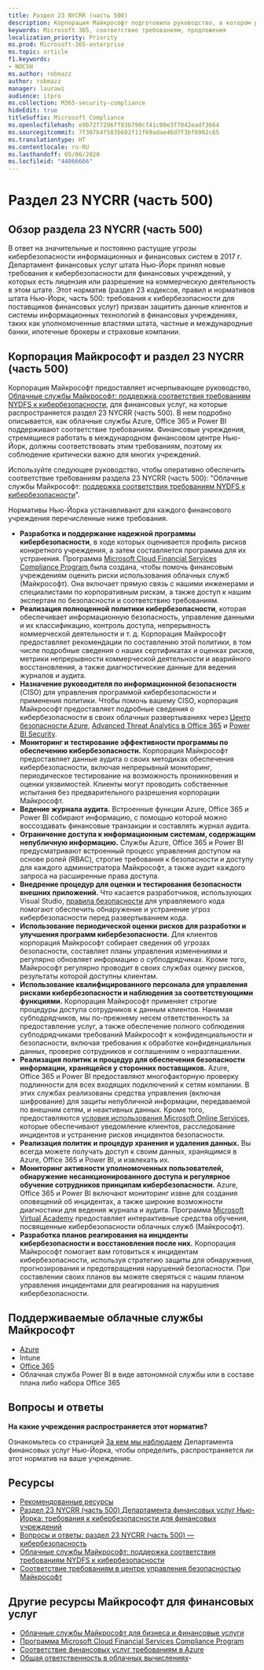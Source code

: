 ```yaml
---
title: Раздел 23 NYCRR (часть 500)
description: Корпорация Майкрософт подготовила руководство, в котором рассказывается, как Azure, Office 365 и Power BI могут помочь финансовым учреждениям обеспечить соответствие требованиям 23 NYCRR 500.
keywords: Microsoft 365, соответствие требованиям, предложения
localization_priority: Priority
ms.prod: Microsoft-365-enterprise
ms.topic: article
f1.keywords:
- NOCSH
ms.author: robmazz
author: robmazz
manager: laurawi
audience: itpro
ms.collection: M365-security-compliance
hideEdit: true
titleSuffix: Microsoft Compliance
ms.openlocfilehash: e9b72f7206ff83b790cf41c00e3f7042eadf3664
ms.sourcegitcommit: 7f307b4f583b602f11f69adae46d7f3bf6982c65
ms.translationtype: HT
ms.contentlocale: ru-RU
ms.lasthandoff: 05/06/2020
ms.locfileid: "44066666"
---
```

# <a name="title-23-nycrr-part-500"></a>Раздел 23 NYCRR (часть 500)

## <a name="title-23-nycrr-part-500-overview"></a>Обзор раздела 23 NYCRR (часть 500)

В ответ на значительные и постоянно растущие угрозы кибербезопасности информационных и финансовых систем в 2017 г. Департамент финансовых услуг штата Нью-Йорк принял новые требования к кибербезопасности для финансовых учреждений, у которых есть лицензия или разрешение на коммерческую деятельность в этом штате. Этот норматив (раздел 23 кодексов, правил и нормативов штата Нью-Йорк, часть 500: требования к кибербезопасности для поставщиков финансовых услуг) призван защитить данные клиентов и системы информационных технологий в финансовых учреждениях, таких как уполномоченные властями штата, частные и международные банки, ипотечные брокеры и страховые компании.

## <a name="microsoft-and-title-23-nycrr-part-500"></a>Корпорация Майкрософт и раздел 23 NYCRR (часть 500)

Корпорация Майкрософт предоставляет исчерпывающее руководство, [Облачные службы Майкрософт: поддержка соответствия требованиям NYDFS к кибербезопасности](https://servicetrust.microsoft.com/ViewPage/TrustDocuments?command=Download&downloadType=Document&downloadId=f7e56dc6-4e52-4e9a-af06-aa41d5851d36&docTab=6d000410-c9e9-11e7-9a91-892aae8839ad_Compliance_Guides), для финансовых услуг, на которые распространяется раздел 23 NYCRR (часть 500). В нем подробно описывается, как облачные службы Azure, Office 365 и Power BI поддерживают соответствие требованиям. Финансовые учреждения, стремящиеся работать в международном финансовом центре Нью-Йорк, должны соответствовать этим требованиям, поэтому их соблюдение критически важно для многих учреждений.

Используйте следующее руководство, чтобы оперативно обеспечить соответствие требованиям раздела 23 NYCRR (часть 500): "Облачные службы Майкрософт: [поддержка соответствия требованиям NYDFS к кибербезопасности](https://go.microsoft.com/fwlink/p/?linkid=2098969)".

Нормативы Нью-Йорка устанавливают для каждого финансового учреждения перечисленные ниже требования.

- **Разработка и поддержание надежной программы кибербезопасности**, в ходе которых оценивается профиль рисков конкретного учреждения, а затем составляется программа для их устранения. Программа [Microsoft Cloud Financial Services Compliance Program ](https://www.microsoft.com/download/confirmation.aspx?id=55332) была создана, чтобы помочь финансовым учреждениям оценить риски использования облачных служб (Майкрософт). Она включает прямую связь с нашими инженерами и специалистами по корпоративным рискам, а также доступ к нашим экспертам по безопасности и соответствию требованиям.
- **Реализация полноценной политики кибербезопасности**, которая обеспечивает информационную безопасность, управление данными и их классификацию, контроль доступа, непрерывность коммерческой деятельности и т. д. Корпорация Майкрософт предоставляет рекомендации по составлению этой политики, в том числе подробные сведения о наших сертификатах и оценках рисков, метрики непрерывности коммерческой деятельности и аварийного восстановления, а также диагностические данные для ведения журналов и аудита.
- **Назначение руководителя по информационной безопасности** (CISO) для управления программой кибербезопасности и применения политики. Чтобы помочь вашему CISO, корпорация Майкрософт предоставляет подробные сведения о кибербезопасности в своих облачных развертываниях через [Центр безопасности Azure](https://azure.microsoft.com/services/security-center/?v=17.23h), [Advanced Threat Analytics в Office 365](https://docs.microsoft.com/advanced-threat-analytics/) и [Power BI Security](https://go.microsoft.com/fwlink/?LinkId=829185).
- **Мониторинг и тестирование эффективности программы по обеспечению кибербезопасности.** Корпорация Майкрософт предоставляет данные аудита о своих методиках обеспечения кибербезопасности, включая непрерывный мониторинг, периодическое тестирование на возможность проникновения и оценки уязвимостей. Клиенты могут проводить собственные испытания без предварительного разрешения корпорации Майкрософт.
- **Ведение журнала аудита.** Встроенные функции Azure, Office 365 и Power BI собирают информацию, с помощью которой можно воссоздавать финансовые транзакции и составлять журнал аудита.
- **Ограничение доступа к информационным системам, содержащим непубличную информацию.** Службы Azure, Office 365 и Power BI предусматривают встроенный процесс управления доступом на основе ролей (RBAC), строгие требования к безопасности и доступу для каждого администратора Майкрософт, а также аудит каждого запроса на расширенные права доступа.
- **Внедрение процедур для оценки и тестирования безопасности внешних приложений.** Что касается разработчиков, использующих Visual Studio, [правила безопасности](https://docs.microsoft.com/visualstudio/code-quality/security-rules-rule-set-for-managed-code) для управляемого кода помогают обеспечить обнаружение и устранение угроз кибербезопасности перед развертыванием кода.
- **Использование периодической оценки рисков для разработки и улучшения программ кибербезопасности.** Для клиентов корпорация Майкрософт собирает сведения об угрозах безопасности, составляет планы управления изменениями и регулярно обновляет информацию о субподрядчиках. Кроме того, Майкрософт регулярно проводит в своих службах оценку рисков, результаты которой доступны клиентам.
- **Использование квалифицированного персонала для управления рисками кибербезопасности и наблюдения за соответствующими функциями.** Корпорация Майкрософт применяет строгие процедуры доступа сотрудников к данным клиентов. Нанимая субподрядчиков, мы по-прежнему несем ответственность за предоставление услуг, а также обеспечение полного соблюдения субподрядчиками требований Майкрософт к конфиденциальности и безопасности, включая требования к обработке конфиденциальных данных, проверке сотрудников и соглашениям о неразглашении.
- **Реализация политик и процедур для обеспечения безопасности информации, хранящейся у сторонних поставщиков.** Azure, Office 365 и Power BI предоставляют многофакторную проверку подлинности для всех входящих подключений к сетям компании. В этих службах реализованы средства управления (включая шифрование) для защиты непубличной информации, передаваемой по внешним сетям, и неактивных данных. Кроме того, предоставляются [условия использования Microsoft Online Services](https://aka.ms/Online-Services-Terms), которые обеспечивают уведомление клиентов, расследование инцидентов и устранение рисков инцидентов безопасности.
- **Реализация политик и процедур хранения и удаления данных.** Вы всегда можете получать доступ к своим данных, хранящимся в Azure, Office 365 и Power BI, и извлекать их.
- **Мониторинг активности уполномоченных пользователей, обнаружение несанкционированного доступа и регулярное обучение сотрудников принципам кибербезопасности.** Azure, Office 365 и Power BI включают мониторинг извне для создания оповещений об инцидентах, а также широкие возможности диагностики для ведения журнала и аудита. Программа [Microsoft Virtual Academy](https://mva.microsoft.com/) предоставляет интерактивные средства обучения, посвященные кибербезопасности облачных служб (Майкрософт).
- **Разработка планов реагирования на инциденты кибербезопасности и восстановления после них.** Корпорация Майкрософт помогает вам готовиться к инцидентам кибербезопасности, используя стратегию защиты для обнаружения, прогнозирования и предотвращения нарушений безопасности. При составлении своих планов вы можете сверяться с нашим планом управления инцидентами для реагирования на нарушения кибербезопасности.

## <a name="microsoft-in-scope-cloud-services"></a>Поддерживаемые облачные службы Майкрософт

- [Azure](https://aka.ms/AzureCompliance)
- Intune
- [Office 365](https://go.microsoft.com/fwlink/p/?LinkID=2077751)
- Облачная служба Power BI в виде автономной службы или в составе плана либо набора Office 365

## <a name="frequently-asked-questions"></a>Вопросы и ответы

**На какие учреждения распространяется этот норматив?**

Ознакомьтесь со страницей [За кем мы наблюдаем](https://go.microsoft.com/fwlink/p/?linkid=2099374) Департамента финансовых услуг Нью-Йорка, чтобы определить, распространяется ли этот норматив на ваше учреждение.

## <a name="resources"></a>Ресурсы

- [Рекомендованные ресурсы](https://www.microsoft.com/trustcenter/compliance/NYCRR)
- [Раздел 23 NYCRR (часть 500) Департамента финансовых услуг Нью-Йорка: требования к кибербезопасности для финансовых учреждений](https://go.microsoft.com/fwlink/p/?linkid=2098976)
- [Вопросы и ответы: раздел 23 NYCRR (часть 500) — кибербезопасность](https://go.microsoft.com/fwlink/p/?linkid=2098977)
- [Облачные службы Майкрософт: поддержка соответствия требованиям NYDFS к кибербезопасности](https://servicetrust.microsoft.com/ViewPage/TrustDocuments?command=Download&downloadType=Document&downloadId=f7e56dc6-4e52-4e9a-af06-aa41d5851d36&docTab=6d000410-c9e9-11e7-9a91-892aae8839ad_Compliance_Guides)
- [Соответствие требованиям в центре управления безопасностью Майкрософт](https://www.microsoft.com/trust-center/compliance/compliance-overview)

## <a name="other-microsoft-resources-for-financial-services"></a>Другие ресурсы Майкрософт для финансовых услуг

- [Облачные службы Майкрософт для бизнеса и финансовые услуги](https://www.microsoft.com/trustcenter/cloudservices/financialservices)
- [Программа Microsoft Cloud Financial Services Compliance Program](https://www.microsoft.com/download/confirmation.aspx?id=55332)
- [Соответствие финансовых услуг требованиям в Azure](https://azure.microsoft.com/resources/videos/azurecon-2015-financial-services-compliance-in-azure/)
- [Общая ответственность в облачных вычислениях](https://aka.ms/sharedresponsibility)- 
